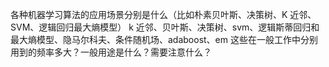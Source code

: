 各种机器学习算法的应用场景分别是什么（比如朴素贝叶斯、决策树、K 近邻、SVM、逻辑回归最大熵模型）
k 近邻、贝叶斯、决策树、svm、逻辑斯蒂回归和最大熵模型、隐马尔科夫、条件随机场、adaboost、em 这些在一般工作中分别用到的频率多大？一般用途是什么？需要注意什么？
